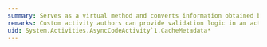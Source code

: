 ```yaml
---
summary: Serves as a virtual method and converts information obtained by cache reflection into arguments for an asynchronous activity.
remarks: Custom activity authors can provide validation logic in an activity's <xref:System.Activities.AsyncCodeActivity%601.CacheMetadata%2A> override. Any exceptions that are thrown from <xref:System.Activities.AsyncCodeActivity%601.CacheMetadata%2A> are not treated as validation errors. These exceptions will escape from the call to <xref:System.Activities.Validation.ActivityValidationServices.Validate%2A> and must be handled by the caller.
uid: System.Activities.AsyncCodeActivity`1.CacheMetadata*
---
```

